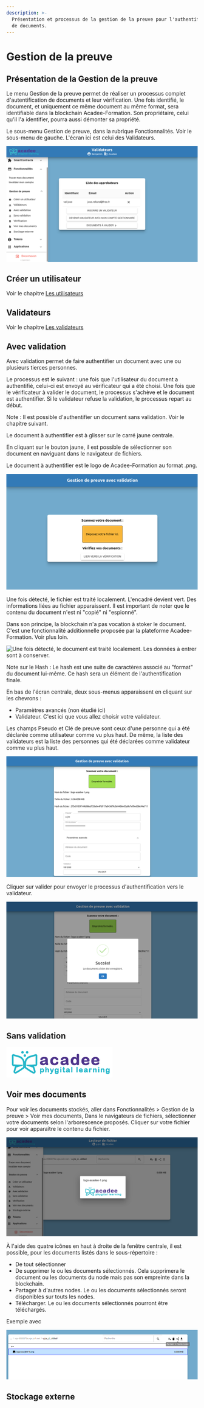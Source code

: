 ```yaml
---
description: >-
  Présentation et processus de la gestion de la preuve pour l'authentification
  de documents.
---
```


# Gestion de la preuve

## Présentation de la Gestion de la preuve

Le menu Gestion de la preuve permet de réaliser un processus complet d'autentification de documents et leur vérification. Une fois identifié, le document, et uniquement ce même document au même format, sera identifiable dans la blockchain Acadee-Formation. Son propriétaire, celui qu'il l'a identifier, pourra aussi démonter sa propriété.

Le sous-menu Gestion de preuve, dans la rubrique Fonctionnalités. Voir le sous-menu de gauche. L'écran ici est celui des Validateurs.

![Dans Fonctionnalités \&gt; Gestion de preuve, le sous-menu pour l'authentification de document apparaït.](../.gitbook/assets/v19-gestion-preuve.png)

## Créer un utilisateur

Voir le chapitre [Les utilisateurs](../acteur/utilisateur.md)

## Validateurs

Voir le chapitre [Les validateurs](../acteur/validateur.md)

## Avec validation

Avec validation permet de faire authentifier un document avec une ou plusieurs tierces personnes.

Le processus est le suivant : une fois que l'utilisateur du document a authentifié, celui-ci est envoyé au vérificateur qui a été choisi. Une fois que le vérificateur à valider le document, le processus s'achève et le document est authentifier. Si le validateur refuse la validation, le processus repart au début.

Note : Il est possible d'authentifier un document sans validation. Voir le chapitre suivant.

Le document à authentifier est à glisser sur le carré jaune centrale.

En cliquant sur le bouton jaune, il est possible de sélectionner son document en naviguant dans le navigateur de fichiers.

Le document à authentifier est le logo de Acadee-Formation au format .png.

![Dans Gestion de preuve \&gt; Avec validation, l'espace en orange permet de sélectionner votre document. ](../.gitbook/assets/v19-scanner-document.png)

Une fois détecté, le fichier est traité localement. L'encadré devient vert. Des informations liées au fichier apparaissent. Il est important de noter que le contenu du document n'est ni "copié" ni "espionné".

Dans son principe, la blockchain n'a pas vocation à stoker le document. C'est une fonctionnalité additionnelle proposée par la plateforme Acadee-Formation. Voir plus loin.

![Une fois détecté, le document est traité localement. Les données à entrer sont à conserver.](../.gitbook/assets/v19-document-scanné.png)

Note sur le Hash : Le hash est une suite de caractères associé au "format" du document lui-même. Ce hash sera un élément de l'authentification finale.

En bas de l'écran centrale, deux sous-menus apparaissent en cliquant sur les chevrons :

* Paramètres avancés (non étudié ici)
* Validateur. C'est ici que vous allez choisir votre validateur.

Les champs Pseudo et Clé de preuve sont ceux d'une personne qui a été déclarée comme utilisateur comme vu plus haut. De même, la liste des validateurs est la liste des personnes qui été déclarées comme validateur comme vu plus haut.

![L'écran a été complété avec le nom de l'utilisateur et la sélection d'un validateur.](<../.gitbook/assets/v19-document-info (2).png>)

Cliquer sur valider pour envoyer le processus d'authentification vers le validateur.

![](../.gitbook/assets/v19-authentification-document-succes.png)

## Sans validation

![](../.gitbook/assets/logo-acadee-1.png)

## Voir mes documents

Pour voir les documents stockés, aller dans Fonctionnalités > Gestion de la preuve > Voir mes documents, Dans le navigateurs de fichiers, sélectionner votre documents selon l'arborescence proposés. Cliquer sur votre fichier pour voir apparaître le contenu du fichier.

![](<../.gitbook/assets/v03-documents-voir (1) (2) (3) (3).png>)

À l'aide des quatre icônes en haut à droite de la fenêtre centrale, il est possible, pour les documents listés dans le sous-répertoire :

* De tout sélectionner
* De supprimer le ou les documents sélectionnés. Cela supprimera le document ou les documents du node mais pas son empreinte dans la blockchain.
* Partager à d'autres nodes. Le ou les documents sélectionnés seront disponibles sur touts les nodes.
* Télécharger. Le ou les documents sélectionnés pourront être téléchargés.

Exemple avec&#x20;

![](../.gitbook/assets/v03-document-partager-nodes.png)

## Stockage externe

